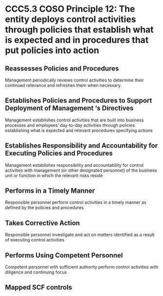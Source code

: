 # CCC5.3 COSO Principle 12: The entity deploys control activities through policies that establish what is expected and in procedures that put policies into action
## Reassesses Policies and Procedures
Management periodically reviews control activities to determine their continued relevance and refreshes them when necessary.
## Establishes Policies and Procedures to Support Deployment of Management ‘s Directives
Management establishes control activities that are built into business processes and employees’ day-to-day activities through policies establishing what is expected and relevant procedures specifying actions
## Establishes Responsibility and Accountability for Executing Policies and Procedures
Management establishes responsibility and accountability for control activities with management (or other designated personnel) of the business unit or function in which the relevant risks reside
## Performs in a Timely Manner
Responsible personnel perform control activities in a timely manner as defined by the policies and procedures
## Takes Corrective Action
Responsible personnel investigate and act on matters identified as a result of executing control activities
## Performs Using Competent Personnel
Competent personnel with sufficient authority perform control activities with diligence and continuing focus
## Mapped SCF controls
